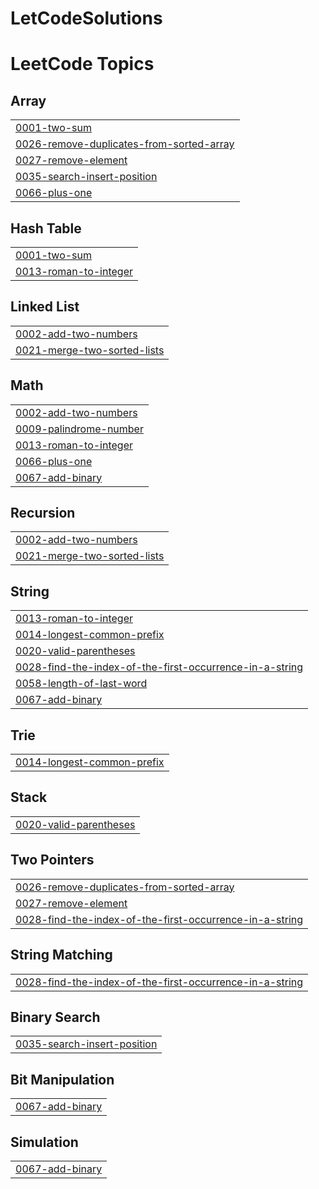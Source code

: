 # LetCodeSolutions
<!---LeetCode Topics Start-->
# LeetCode Topics
## Array
|  |
| ------- |
| [0001-two-sum](https://github.com/Joao-lucas-felix/LetCodeSolutions/tree/master/0001-two-sum) |
| [0026-remove-duplicates-from-sorted-array](https://github.com/Joao-lucas-felix/LetCodeSolutions/tree/master/0026-remove-duplicates-from-sorted-array) |
| [0027-remove-element](https://github.com/Joao-lucas-felix/LetCodeSolutions/tree/master/0027-remove-element) |
| [0035-search-insert-position](https://github.com/Joao-lucas-felix/LetCodeSolutions/tree/master/0035-search-insert-position) |
| [0066-plus-one](https://github.com/Joao-lucas-felix/LetCodeSolutions/tree/master/0066-plus-one) |
## Hash Table
|  |
| ------- |
| [0001-two-sum](https://github.com/Joao-lucas-felix/LetCodeSolutions/tree/master/0001-two-sum) |
| [0013-roman-to-integer](https://github.com/Joao-lucas-felix/LetCodeSolutions/tree/master/0013-roman-to-integer) |
## Linked List
|  |
| ------- |
| [0002-add-two-numbers](https://github.com/Joao-lucas-felix/LetCodeSolutions/tree/master/0002-add-two-numbers) |
| [0021-merge-two-sorted-lists](https://github.com/Joao-lucas-felix/LetCodeSolutions/tree/master/0021-merge-two-sorted-lists) |
## Math
|  |
| ------- |
| [0002-add-two-numbers](https://github.com/Joao-lucas-felix/LetCodeSolutions/tree/master/0002-add-two-numbers) |
| [0009-palindrome-number](https://github.com/Joao-lucas-felix/LetCodeSolutions/tree/master/0009-palindrome-number) |
| [0013-roman-to-integer](https://github.com/Joao-lucas-felix/LetCodeSolutions/tree/master/0013-roman-to-integer) |
| [0066-plus-one](https://github.com/Joao-lucas-felix/LetCodeSolutions/tree/master/0066-plus-one) |
| [0067-add-binary](https://github.com/Joao-lucas-felix/LetCodeSolutions/tree/master/0067-add-binary) |
## Recursion
|  |
| ------- |
| [0002-add-two-numbers](https://github.com/Joao-lucas-felix/LetCodeSolutions/tree/master/0002-add-two-numbers) |
| [0021-merge-two-sorted-lists](https://github.com/Joao-lucas-felix/LetCodeSolutions/tree/master/0021-merge-two-sorted-lists) |
## String
|  |
| ------- |
| [0013-roman-to-integer](https://github.com/Joao-lucas-felix/LetCodeSolutions/tree/master/0013-roman-to-integer) |
| [0014-longest-common-prefix](https://github.com/Joao-lucas-felix/LetCodeSolutions/tree/master/0014-longest-common-prefix) |
| [0020-valid-parentheses](https://github.com/Joao-lucas-felix/LetCodeSolutions/tree/master/0020-valid-parentheses) |
| [0028-find-the-index-of-the-first-occurrence-in-a-string](https://github.com/Joao-lucas-felix/LetCodeSolutions/tree/master/0028-find-the-index-of-the-first-occurrence-in-a-string) |
| [0058-length-of-last-word](https://github.com/Joao-lucas-felix/LetCodeSolutions/tree/master/0058-length-of-last-word) |
| [0067-add-binary](https://github.com/Joao-lucas-felix/LetCodeSolutions/tree/master/0067-add-binary) |
## Trie
|  |
| ------- |
| [0014-longest-common-prefix](https://github.com/Joao-lucas-felix/LetCodeSolutions/tree/master/0014-longest-common-prefix) |
## Stack
|  |
| ------- |
| [0020-valid-parentheses](https://github.com/Joao-lucas-felix/LetCodeSolutions/tree/master/0020-valid-parentheses) |
## Two Pointers
|  |
| ------- |
| [0026-remove-duplicates-from-sorted-array](https://github.com/Joao-lucas-felix/LetCodeSolutions/tree/master/0026-remove-duplicates-from-sorted-array) |
| [0027-remove-element](https://github.com/Joao-lucas-felix/LetCodeSolutions/tree/master/0027-remove-element) |
| [0028-find-the-index-of-the-first-occurrence-in-a-string](https://github.com/Joao-lucas-felix/LetCodeSolutions/tree/master/0028-find-the-index-of-the-first-occurrence-in-a-string) |
## String Matching
|  |
| ------- |
| [0028-find-the-index-of-the-first-occurrence-in-a-string](https://github.com/Joao-lucas-felix/LetCodeSolutions/tree/master/0028-find-the-index-of-the-first-occurrence-in-a-string) |
## Binary Search
|  |
| ------- |
| [0035-search-insert-position](https://github.com/Joao-lucas-felix/LetCodeSolutions/tree/master/0035-search-insert-position) |
## Bit Manipulation
|  |
| ------- |
| [0067-add-binary](https://github.com/Joao-lucas-felix/LetCodeSolutions/tree/master/0067-add-binary) |
## Simulation
|  |
| ------- |
| [0067-add-binary](https://github.com/Joao-lucas-felix/LetCodeSolutions/tree/master/0067-add-binary) |
<!---LeetCode Topics End-->